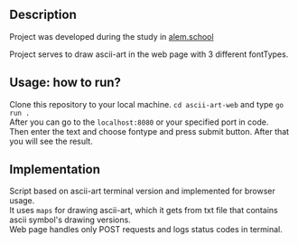 ## Description

Project was developed during the study in [alem.school](https://alem.school)

Project serves to draw ascii-art in the web page with 3 different fontTypes.

## Usage: how to run?
Clone this repository to your local machine. `cd ascii-art-web` and type `go run .`  
After you can go to the `localhost:8080` or your specified port in code.  
Then enter the text and choose fontype and press submit button. After that you will see the result.

## Implementation

Script based on ascii-art terminal version and implemented for browser usage.  
It uses `maps` for drawing ascii-art, which it gets from txt file that contains ascii symbol's drawing versions.  
Web page handles only POST requests and logs status codes in terminal.
